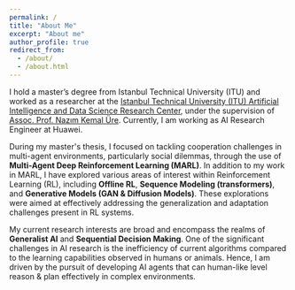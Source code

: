 ```yaml
---
permalink: /
title: "About Me"
excerpt: "About me"
author_profile: true
redirect_from: 
  - /about/
  - /about.html
---
```


I hold a master’s degree from Istanbul Technical University (ITU) and worked as a researcher at the [Istanbul Technical University (ITU) Artificial Intelligence and Data Science Research Center](https://ai.itu.edu.tr/), under the supervision of [Assoc. Prof. Nazım Kemal Üre](http://kemalure.com). Currently, I am working as AI Research Engineer at Huawei. 


During my master's thesis, I focused on tackling cooperation challenges in multi-agent environments, particularly social dilemmas, through the use of **Multi-Agent Deep Reinforcement Learning (MARL)**. In addition to my work in MARL, I have explored various areas of interest within Reinforcement Learning (RL), including **Offline RL**, **Sequence Modeling (transformers)**, and **Generative Models (GAN & Diffusion Models)**. These explorations were aimed at effectively addressing the generalization and adaptation challenges present in RL systems.

My current research interests are broad and encompass the realms of **Generalist AI** and **Sequential Decision Making**. One of the significant challenges in AI research is the inefficiency of current algorithms compared to the learning capabilities observed in humans or animals. Hence, I am driven by the pursuit of developing AI agents that can human-like level reason & plan effectively in complex environments.